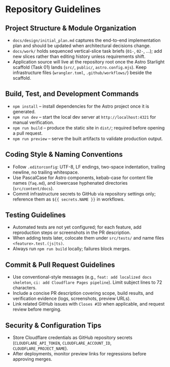 # Repository Guidelines

## Project Structure & Module Organization
- `docs/design/initial_plan.md` captures the end-to-end implementation plan and should be updated when architectural decisions change.
- `docs/work/` holds sequenced vertical-slice task briefs (`01-`, `02-`, …); add new slices rather than editing history unless requirements shift.
- Application source will live at the repository root once the Astro Starlight scaffold (Task 01) lands (`src/`, `public/`, `astro.config.mjs`). Keep infrastructure files (`wrangler.toml`, `.github/workflows/`) beside the scaffold.

## Build, Test, and Development Commands
- `npm install` – install dependencies for the Astro project once it is generated.
- `npm run dev` – start the local dev server at `http://localhost:4321` for manual verification.
- `npm run build` – produce the static site in `dist/`; required before opening a pull request.
- `npm run preview` – serve the built artifacts to validate production output.

## Coding Style & Naming Conventions
- Follow `.editorconfig`: UTF-8, LF endings, two-space indentation, trailing newline, no trailing whitespace.
- Use PascalCase for Astro components, kebab-case for content file names (`faq.md`), and lowercase hyphenated directories (`src/content/docs`).
- Commit infrastructure secrets to GitHub via repository settings only; reference them as `${{ secrets.NAME }}` in workflows.

## Testing Guidelines
- Automated tests are not yet configured; for each feature, add reproduction steps or screenshots in the PR description.
- When adding tests later, colocate them under `src/tests/` and name files `<feature>.test.(js|ts)`.
- Always run `npm run build` locally; failures block merges.

## Commit & Pull Request Guidelines
- Use conventional-style messages (e.g., `feat: add localized docs skeleton`, `ci: add Cloudflare Pages pipeline`). Limit subject lines to 72 characters.
- Include a concise PR description covering scope, build results, and verification evidence (logs, screenshots, preview URLs).
- Link related GitHub issues with `Closes #ID` when applicable, and request review before merging.

## Security & Configuration Tips
- Store Cloudflare credentials as GitHub repository secrets (`CLOUDFLARE_API_TOKEN`, `CLOUDFLARE_ACCOUNT_ID`, `CLOUDFLARE_PROJECT_NAME`).
- After deployments, monitor preview links for regressions before approving merges.
